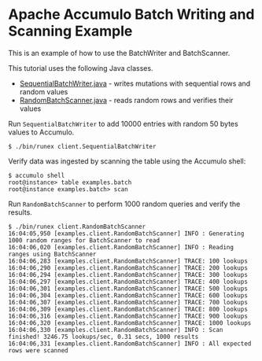 <!--
Licensed to the Apache Software Foundation (ASF) under one or more
contributor license agreements.  See the NOTICE file distributed with
this work for additional information regarding copyright ownership.
The ASF licenses this file to You under the Apache License, Version 2.0
(the "License"); you may not use this file except in compliance with
the License.  You may obtain a copy of the License at

    http://www.apache.org/licenses/LICENSE-2.0

Unless required by applicable law or agreed to in writing, software
distributed under the License is distributed on an "AS IS" BASIS,
WITHOUT WARRANTIES OR CONDITIONS OF ANY KIND, either express or implied.
See the License for the specific language governing permissions and
limitations under the License.
-->
# Apache Accumulo Batch Writing and Scanning Example

This is an example of how to use the BatchWriter and BatchScanner.

This tutorial uses the following Java classes.

 * [SequentialBatchWriter.java] - writes mutations with sequential rows and random values
 * [RandomBatchScanner.java] - reads random rows and verifies their values

Run `SequentialBatchWriter` to add 10000 entries with random 50 bytes values to Accumulo.

    $ ./bin/runex client.SequentialBatchWriter

Verify data was ingested by scanning the table using the Accumulo shell:

    $ accumulo shell
    root@instance> table examples.batch
    root@instance examples.batch> scan

Run `RandomBatchScanner` to perform 1000 random queries and verify the results.

    $ ./bin/runex client.RandomBatchScanner
    16:04:05,950 [examples.client.RandomBatchScanner] INFO : Generating 1000 random ranges for BatchScanner to read
    16:04:06,020 [examples.client.RandomBatchScanner] INFO : Reading ranges using BatchScanner
    16:04:06,283 [examples.client.RandomBatchScanner] TRACE: 100 lookups
    16:04:06,290 [examples.client.RandomBatchScanner] TRACE: 200 lookups
    16:04:06,294 [examples.client.RandomBatchScanner] TRACE: 300 lookups
    16:04:06,297 [examples.client.RandomBatchScanner] TRACE: 400 lookups
    16:04:06,301 [examples.client.RandomBatchScanner] TRACE: 500 lookups
    16:04:06,304 [examples.client.RandomBatchScanner] TRACE: 600 lookups
    16:04:06,307 [examples.client.RandomBatchScanner] TRACE: 700 lookups
    16:04:06,309 [examples.client.RandomBatchScanner] TRACE: 800 lookups
    16:04:06,316 [examples.client.RandomBatchScanner] TRACE: 900 lookups
    16:04:06,320 [examples.client.RandomBatchScanner] TRACE: 1000 lookups
    16:04:06,330 [examples.client.RandomBatchScanner] INFO : Scan finished! 3246.75 lookups/sec, 0.31 secs, 1000 results
    16:04:06,331 [examples.client.RandomBatchScanner] INFO : All expected rows were scanned

[SequentialBatchWriter.java]: ../src/main/java/org/apache/accumulo/examples/client/SequentialBatchWriter.java
[RandomBatchWriter.java]:  ../src/main/java/org/apache/accumulo/examples/client/RandomBatchWriter.java
[RandomBatchScanner.java]: ../src/main/java/org/apache/accumulo/examples/client/RandomBatchScanner.java
